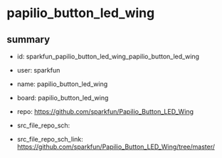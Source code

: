 # papilio_button_led_wing
 
## summary 
* id: sparkfun_papilio_button_led_wing_papilio_button_led_wing
* user: sparkfun
* name: papilio_button_led_wing
* board: papilio_button_led_wing
* repo: https://github.com/sparkfun/Papilio_Button_LED_Wing



* src_file_repo_sch: 
* src_file_repo_sch_link: https://github.com/sparkfun/Papilio_Button_LED_Wing/tree/master/




